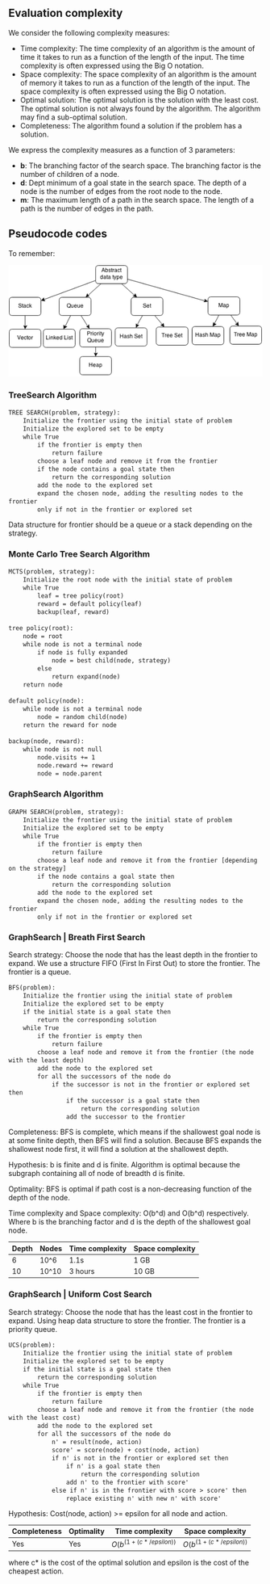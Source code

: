 ## Evaluation complexity

We consider the following complexity measures:

- Time complexity: The time complexity of an algorithm is the amount of time it takes to run as a function of the length
  of the input. The time complexity is often expressed using the Big O notation.
- Space complexity: The space complexity of an algorithm is the amount of memory it takes to run as a function of the
  length of the input. The space complexity is often expressed using the Big O notation.
- Optimal solution: The optimal solution is the solution with the least cost. The optimal solution is not always found
  by the algorithm. The algorithm may find a sub-optimal solution.
- Completeness: The algorithm found a solution if the problem has a solution.

We express the complexity measures as a function of 3 parameters:

- **b**: The branching factor of the search space. The branching factor is the number of children of a node.
- **d**: Dept minimum of a goal state in the search space. The depth of a node is the number of edges from the root node
  to the node.
- **m**: The maximum length of a path in the search space. The length of a path is the number of edges in the path.

## Pseudocode codes

To remember:

![img.png](img.png)

### TreeSearch Algorithm

```
TREE SEARCH(problem, strategy):
    Initialize the frontier using the initial state of problem
    Initialize the explored set to be empty
    while True
        if the frontier is empty then
            return failure
        choose a leaf node and remove it from the frontier
        if the node contains a goal state then 
            return the corresponding solution
        add the node to the explored set
        expand the chosen node, adding the resulting nodes to the frontier
        only if not in the frontier or explored set
```

Data structure for frontier should be a queue or a stack depending on the strategy.

### Monte Carlo Tree Search Algorithm

```
MCTS(problem, strategy):
    Initialize the root node with the initial state of problem
    while True
        leaf = tree policy(root)
        reward = default policy(leaf)
        backup(leaf, reward)

tree policy(root):
    node = root
    while node is not a terminal node
        if node is fully expanded
            node = best child(node, strategy)
        else
            return expand(node)
    return node

default policy(node):
    while node is not a terminal node
        node = random child(node)
    return the reward for node

backup(node, reward):
    while node is not null
        node.visits += 1
        node.reward += reward
        node = node.parent
```

### GraphSearch Algorithm

```
GRAPH SEARCH(problem, strategy):
    Initialize the frontier using the initial state of problem
    Initialize the explored set to be empty
    while True
        if the frontier is empty then
            return failure
        choose a leaf node and remove it from the frontier [depending on the strategy]
        if the node contains a goal state then 
            return the corresponding solution
        add the node to the explored set
        expand the chosen node, adding the resulting nodes to the frontier
        only if not in the frontier or explored set
```

### GraphSearch | Breath First Search

Search strategy: Choose the node that has the least depth in the frontier to expand.
We use a structure FIFO (First In First Out) to store the frontier. The frontier is a queue.

```
BFS(problem):
    Initialize the frontier using the initial state of problem
    Initialize the explored set to be empty
    if the initial state is a goal state then
        return the corresponding solution
    while True
        if the frontier is empty then
            return failure
        choose a leaf node and remove it from the frontier (the node with the least depth)
        add the node to the explored set
        for all the successors of the node do
            if the successor is not in the frontier or explored set then
                if the successor is a goal state then
                    return the corresponding solution
                add the successor to the frontier
```

Completeness: BFS is complete, which means if the shallowest goal node is at some finite depth, then BFS will find a
solution.
Because BFS expands the shallowest node first, it will find a solution at the shallowest depth.

Hypothesis: b is finite and d is finite. Algorithm is optimal because the subgraph containing all of node of breadth d
is finite.

Optimality: BFS is optimal if path cost is a non-decreasing function of the depth of the node.

Time complexity and Space complexity: O(b^d) and O(b^d) respectively. Where b is the branching factor and d is the depth
of the shallowest goal node.

| Depth | Nodes | Time complexity | Space complexity |
|-------|-------|-----------------|------------------|
| 6     | 10^6  | 1.1s            | 1 GB             |
| 10    | 10^10 | 3 hours         | 10 GB            |

### GraphSearch | Uniform Cost Search

Search strategy: Choose the node that has the least cost in the frontier to expand.
Using heap data structure to store the frontier. The frontier is a priority queue.

```
UCS(problem):
    Initialize the frontier using the initial state of problem
    Initialize the explored set to be empty
    if the initial state is a goal state then
        return the corresponding solution
    while True
        if the frontier is empty then
            return failure
        choose a leaf node and remove it from the frontier (the node with the least cost)
        add the node to the explored set
        for all the successors of the node do
            n' = result(node, action)
            score' = score(node) + cost(node, action)
            if n' is not in the frontier or explored set then
                if n' is a goal state then
                    return the corresponding solution
                add n' to the frontier with score'
            else if n' is in the frontier with score > score' then
                replace existing n' with new n' with score'
```

Hypothesis: Cost(node, action) >= epsilon for all node and action.

|Completeness|Optimality| Time complexity        | Space complexity       |
|------------|----------|------------------------|------------------------|
|Yes|Yes| $O(b^(1+(c*/epsilon))$ | $O(b^(1+(c*/epsilon))$ |

where c* is the cost of the optimal solution and epsilon is the cost of the cheapest action.

